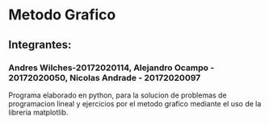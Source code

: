 # Metodo Grafico
<h2>Integrantes:</h2>
<h3>Andres Wilches-20172020114, Alejandro Ocampo - 20172020050, Nicolas Andrade - 20172020097</h3>
<p>Programa elaborado en python, para la solucion de problemas de programacion lineal y ejercicios por el metodo grafico mediante el uso de la libreria matplotlib.</p>
